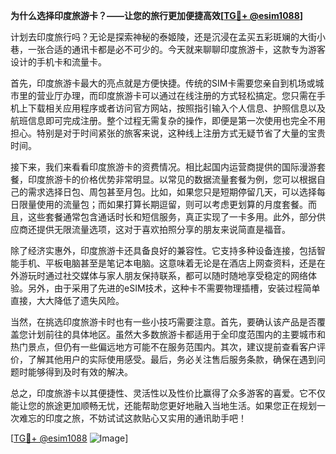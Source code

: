 **为什么选择印度旅游卡？——让您的旅行更加便捷高效[[TG💪+ @esim1088](https://t.me/s/esim1088)]**

计划去印度旅行吗？无论是探索神秘的泰姬陵，还是沉浸在孟买五彩斑斓的大街小巷，一张合适的通讯卡都是必不可少的。今天就来聊聊印度旅游卡，这款专为游客设计的手机卡和流量卡。

首先，印度旅游卡最大的亮点就是方便快捷。传统的SIM卡需要您亲自到机场或城市里的营业厅办理，而印度旅游卡可以通过在线注册的方式轻松搞定。您只需在手机上下载相关应用程序或者访问官方网站，按照指引输入个人信息、护照信息以及航班信息即可完成注册。整个过程无需复杂的操作，即便是第一次使用也完全不用担心。特别是对于时间紧张的旅客来说，这种线上注册方式无疑节省了大量的宝贵时间。

接下来，我们来看看印度旅游卡的资费情况。相比起国内运营商提供的国际漫游套餐，印度旅游卡的价格优势非常明显。以常见的数据流量套餐为例，您可以根据自己的需求选择日包、周包甚至月包。比如，如果您只是短期停留几天，可以选择每日限量使用的流量包；而如果打算长期逗留，则可以考虑更划算的月度套餐。而且，这些套餐通常包含通话时长和短信服务，真正实现了一卡多用。此外，部分供应商还提供无限流量选项，这对于喜欢拍照分享的朋友来说简直是福音。

除了经济实惠外，印度旅游卡还具备良好的兼容性。它支持多种设备连接，包括智能手机、平板电脑甚至是笔记本电脑。这意味着无论是在酒店上网查资料，还是在外游玩时通过社交媒体与家人朋友保持联系，都可以随时随地享受稳定的网络体验。另外，由于采用了先进的eSIM技术，这种卡不需要物理插槽，安装过程简单直接，大大降低了遗失风险。

当然，在挑选印度旅游卡时也有一些小技巧需要注意。首先，要确认该产品是否覆盖您计划前往的具体地区。虽然大多数旅游卡都适用于全印度范围内的主要城市和热门景点，但仍有一些偏远地方可能不在服务范围内。其次，建议提前查看客户评价，了解其他用户的实际使用感受。最后，务必关注售后服务条款，确保在遇到问题时能够得到及时有效的解决。

总之，印度旅游卡以其便捷性、灵活性以及性价比赢得了众多游客的喜爱。它不仅能让您的旅途更加顺畅无忧，还能帮助您更好地融入当地生活。如果您正在规划一次难忘的印度之旅，不妨试试这款贴心又实用的通讯助手吧！

[[TG💪+ @esim1088](https://t.me/s/esim1088) ![Image](https://i.postimg.cc/4NQfJmqS/Snipaste-2025-05-13-00-14-12.png)]
